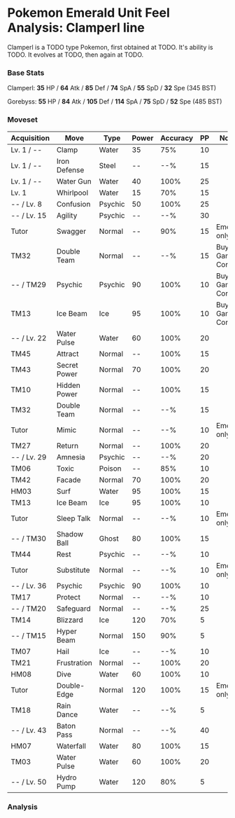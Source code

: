 # Pokemon Emerald Unit Feel Analysis: Clamperl line

Clamperl is a TODO type Pokemon, first obtained at TODO. It's ability is TODO. It evolves at TODO, then again at TODO.

### Base Stats

Clamperl: **35** HP / **64** Atk / **85** Def / **74** SpA / **55** SpD / **32** Spe (345 BST)

Gorebyss: **55** HP / **84** Atk / **105** Def / **114** SpA / **75** SpD / **52** Spe (485 BST)

### Moveset

|Acquisition|Move        |Type   |Power|Accuracy|PP |Notes                    |
|---        |---         |---    |---  |---     |---|---                      |
|Lv. 1 / -- |Clamp       |Water  |35   |75%     |10 |                         |
|Lv. 1 / -- |Iron Defense|Steel  |--   |--%     |15 |                         |
|Lv. 1 / -- |Water Gun   |Water  |40   |100%    |25 |                         |
|Lv. 1      |Whirlpool   |Water  |15   |70%     |15 |                         |
|-- / Lv. 8 |Confusion   |Psychic|50   |100%    |25 |                         |
|-- / Lv. 15|Agility     |Psychic|--   |--%     |30 |                         |
|Tutor      |Swagger     |Normal |--   |90%     |15 |Emerald only             |
|TM32       |Double Team |Normal |--   |--%     |15 |Buy at Game Corner       |
|-- / TM29  |Psychic     |Psychic|90   |100%    |10 |Buy at Game Corner       |
|TM13       |Ice Beam    |Ice    |95   |100%    |10 |Buy at Game Corner       |
|-- / Lv. 22|Water Pulse |Water  |60   |100%    |20 |                         |
|TM45       |Attract     |Normal |--   |100%    |15 |                         |
|TM43       |Secret Power|Normal |70   |100%    |20 |                         |
|TM10       |Hidden Power|Normal |--   |100%    |15 |                         |
|TM32       |Double Team |Normal |--   |--%     |15 |                         |
|Tutor      |Mimic       |Normal |--   |--%     |10 |Emerald only             |
|TM27       |Return      |Normal |--   |100%    |20 |                         |
|-- / Lv. 29|Amnesia     |Psychic|--   |--%     |20 |                         |
|TM06       |Toxic       |Poison |--   |85%     |10 |                         |
|TM42       |Facade      |Normal |70   |100%    |20 |                         |
|HM03       |Surf        |Water  |95   |100%    |15 |                         |
|TM13       |Ice Beam    |Ice    |95   |100%    |10 |                         |
|Tutor      |Sleep Talk  |Normal |--   |--%     |10 |Emerald only             |
|-- / TM30  |Shadow Ball |Ghost  |80   |100%    |15 |                         |
|TM44       |Rest        |Psychic|--   |--%     |10 |                         |
|Tutor      |Substitute  |Normal |--   |--%     |10 |Emerald only             |
|-- / Lv. 36|Psychic     |Psychic|90   |100%    |10 |                         |
|TM17       |Protect     |Normal |--   |--%     |10 |                         |
|-- / TM20  |Safeguard   |Normal |--   |--%     |25 |                         |
|TM14       |Blizzard    |Ice    |120  |70%     |5  |                         |
|-- / TM15  |Hyper Beam  |Normal |150  |90%     |5  |                         |
|TM07       |Hail        |Ice    |--   |--%     |10 |                         |
|TM21       |Frustration |Normal |--   |100%    |20 |                         |
|HM08       |Dive        |Water  |60   |100%    |10 |                         |
|Tutor      |Double-Edge |Normal |120  |100%    |15 |Emerald only             |
|TM18       |Rain Dance  |Water  |--   |--%     |5  |                         |
|-- / Lv. 43|Baton Pass  |Normal |--   |--%     |40 |                         |
|HM07       |Waterfall   |Water  |80   |100%    |15 |                         |
|TM03       |Water Pulse |Water  |60   |100%    |20 |                         |
|-- / Lv. 50|Hydro Pump  |Water  |120  |80%     |5  |                         |

### Analysis